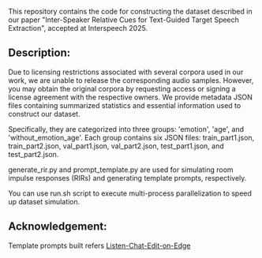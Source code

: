 
This repository contains the code for constructing the dataset described in our paper "Inter-Speaker Relative Cues for Text-Guided Target Speech Extraction", accepted at Interspeech 2025.

Description:
-
Due to licensing restrictions associated with several corpora used in our work, we are unable to release the corresponding audio samples. However, you may obtain the original corpora by requesting access or signing a license agreement with the respective owners.
We provide metadata JSON files containing summarized statistics and essential information used to construct our dataset.

Specifically, they are categorized into three groups: 'emotion', 'age', and 'without_emotion_age'. 
Each group contains six JSON files: train_part1.json, train_part2.json, val_part1.json, val_part2.json, test_part1.json, and test_part2.json.

generate_rir.py and prompt_template.py are used for simulating room impulse responses (RIRs) and generating template prompts, respectively.

You can use run.sh script to execute multi-process parallelization to speed up dataset simulation.

Acknowledgement:
-
Template prompts built refers [Listen-Chat-Edit-on-Edge](https://github.com/SiavashShams/Listen-Chat-Edit-on-Edge/blob/main/data/datasets/prompt_templates.py)
